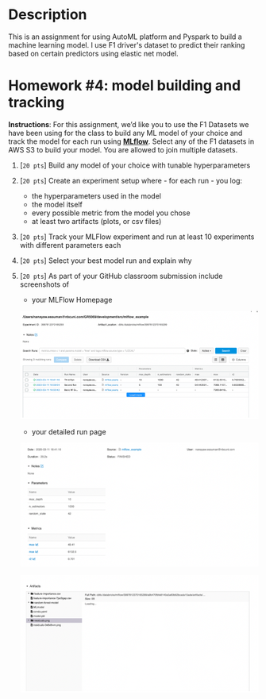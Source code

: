 # Description

This is an assignment for using AutoML platform and Pyspark to build a machine learning model. I use F1 driver's dataset to predict their ranking based on certain predictors using elastic net model.


# Homework #4: model building and tracking

**Instructions**: For this assignment, we’d like you to use the F1 Datasets we have been using for the class to build any ML model of your choice and track the model for each run using [**MLflow**](https://www.mlflow.org). Select any of the F1 datasets in AWS S3 to build your model. You are allowed to join multiple datasets.

1. [`20 pts`] Build any model of your choice with tunable hyperparameters
2. [`20 pts`] Create an experiment setup where - for each run - you log:
	* the hyperparameters used in the model
	* the model itself
	* every possible metric from the model you chose
	* at least two artifacts (plots, or csv files)
3. [`20 pts`] Track your MLFlow experiment and run at least 10 experiments with different parameters each
4. [`20 pts`] Select your best model run and explain why
5. [`20 pts`] As part of your GitHub classroom submission include screenshots of
	* your MLFlow Homepage

	![alt text](img/image-1.png)

	* your detailed run page

	![alt text](img/image-2.png)

	![alt text](img/image-3.png)

